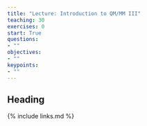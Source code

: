 ```yaml
---
title: "Lecture: Introduction to QM/MM III"
teaching: 30
exercises: 0
start: True
questions:
- ""
objectives:
- ""
keypoints:
- ""
---
```


## Heading


{% include links.md %}
